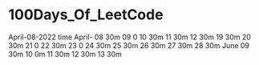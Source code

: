 # 100Days_Of_LeetCode
April-08-2022   time
April- 08        30m
       09        0
       10        30m
       11        30m
       12        30m
       19        30m
       20        30m
       21        0
       22        30m
       23        0
       24        30m
       25        30m
       26        30m
       27        30m
       28        30m
 June  09        30m
       10        0m
       11        30m
       12        30m
       13        30m
